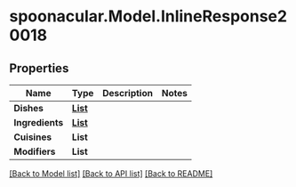 # spoonacular.Model.InlineResponse20018
## Properties

Name | Type | Description | Notes
------------ | ------------- | ------------- | -------------
**Dishes** | [**List<InlineResponse20018Dishes>**](InlineResponse20018Dishes.md) |  | 
**Ingredients** | [**List<InlineResponse20018Ingredients>**](InlineResponse20018Ingredients.md) |  | 
**Cuisines** | **List<string>** |  | 
**Modifiers** | **List<string>** |  | 

[[Back to Model list]](../README.md#documentation-for-models) [[Back to API list]](../README.md#documentation-for-api-endpoints) [[Back to README]](../README.md)

